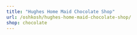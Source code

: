 ```yaml
---
title: "Hughes Home Maid Chocolate Shop"
url: /oshkosh/hughes-home-maid-chocolate-shop/
shop: chocolate
---
```

